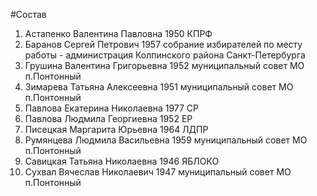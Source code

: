 #Состав
1. Астапенко Валентина Павловна 1950 КПРФ
2. Баранов Сергей Петрович 1957 собрание избирателей по месту работы - администрация Колпинского района Санкт-Петербурга
3. Грушина Валентина Григорьевна 1952 муниципальный совет МО п.Понтонный
4. Зимарева Татьяна Алексеевна 1951 муниципальный совет МО п.Понтонный
5. Павлова Екатерина Николаевна 1977 СР
6. Павлова Людмила Георгиевна 1952 ЕР
7. Писецкая Маргарита Юрьевна 1964 ЛДПР
8. Румянцева Людмила Васильевна 1959 муниципальный совет МО п.Понтонный
9. Савицкая Татьяна Николаевна 1946 ЯБЛОКО
10. Сухвал Вячеслав Николаевич 1947 муниципальный совет МО п.Понтонный
